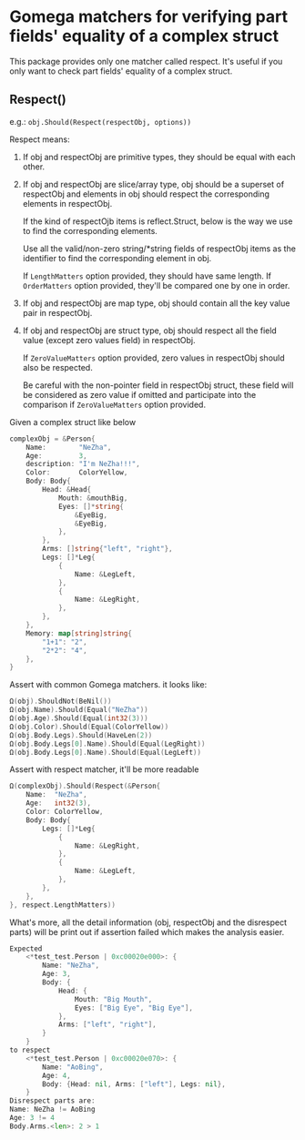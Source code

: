 # Gomega matchers for verifying part fields' equality of a complex struct

This package provides only one matcher called respect. It's useful if you only want to check part fields' equality of a complex struct.

## Respect()

e.g.: `obj.Should(Respect(respectObj, options))`

Respect means:
1. If obj and respectObj are primitive types, they should be equal with each other.
2. If obj and respectObj are slice/array type, obj should be a superset of respectObj and elements in obj should respect the corresponding elements in respectObj.

   If the kind of respectOjb items is reflect.Struct, below is the way we use to find the corresponding elements.
   
   Use all the valid/non-zero string/*string fields of respectObj items as the identifier to find the corresponding element in obj.
   
   If `LengthMatters` option provided, they should have same length. If `OrderMatters` option provided, they'll be compared one by one in order.
   
3. If obj and respectObj are map type, obj should contain all the key value pair in respectObj.
4. If obj and respectObj are struct type, obj should respect all the field value (except zero values field) in respectObj.
   
   If `ZeroValueMatters` option provided, zero values in respectObj should also be respected.
   
   Be careful with the non-pointer field in respectObj struct, these field will be considered as zero value if omitted and participate into the comparison if `ZeroValueMatters` option provided. 


Given a complex struct like below

```go
complexObj = &Person{
	Name:        "NeZha",
	Age:         3,
	description: "I'm NeZha!!!",
	Color:       ColorYellow,
	Body: Body{
		Head: &Head{
			Mouth: &mouthBig,
			Eyes: []*string{
				&EyeBig,
				&EyeBig,
			},
		},
		Arms: []string{"left", "right"},
		Legs: []*Leg{
			{
				Name: &LegLeft,
			},
			{
				Name: &LegRight,
			},
		},
	},
	Memory: map[string]string{
		"1+1": "2",
		"2*2": "4",
	},
}
```

Assert with common Gomega matchers. it looks like:

```go
Ω(obj).ShouldNot(BeNil())
Ω(obj.Name).Should(Equal("NeZha"))
Ω(obj.Age).Should(Equal(int32(3)))
Ω(obj.Color).Should(Equal(ColorYellow))
Ω(obj.Body.Legs).Should(HaveLen(2))
Ω(obj.Body.Legs[0].Name).Should(Equal(LegRight))
Ω(obj.Body.Legs[0].Name).Should(Equal(LegLeft))
```

Assert with respect matcher, it'll be more readable

```go
Ω(complexObj).Should(Respect(&Person{
	Name:  "NeZha",
	Age:   int32(3),
	Color: ColorYellow,
	Body: Body{
		Legs: []*Leg{
		    {
			    Name: &LegRight,
		    },
		    {
			    Name: &LegLeft,
		    },
		},
	},
}, respect.LengthMatters))
```

What's more, all the detail information (obj, respectObj and the disrespect parts) will be print out if assertion failed which makes the analysis easier.

```go
Expected
    <*test_test.Person | 0xc00020e000>: {
        Name: "NeZha",
        Age: 3,
        Body: {
            Head: {
                Mouth: "Big Mouth",
                Eyes: ["Big Eye", "Big Eye"],
            },
            Arms: ["left", "right"],
        }
    }
to respect
    <*test_test.Person | 0xc00020e070>: {
        Name: "AoBing",
        Age: 4,
        Body: {Head: nil, Arms: ["left"], Legs: nil},
    }
Disrespect parts are:
Name: NeZha != AoBing
Age: 3 != 4
Body.Arms.<len>: 2 > 1
```